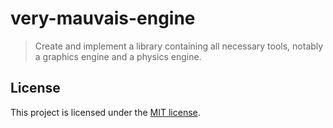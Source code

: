 # very-mauvais-engine

> Create and implement a library containing all necessary tools, notably a graphics engine and a physics engine.

## License

This project is licensed under the [MIT license](./LICENSE).
